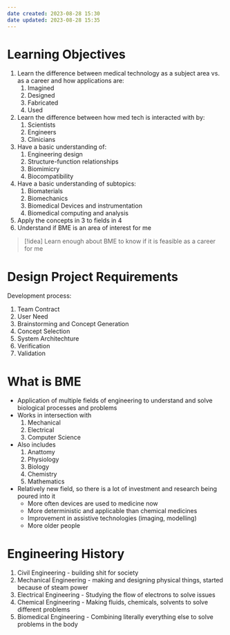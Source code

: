 ```yaml
---
date created: 2023-08-28 15:30
date updated: 2023-08-28 15:35
---
```


# Learning Objectives

1. Learn the difference between medical technology as a subject area vs. as a career and how applications are:
   1. Imagined
   2. Designed
   3. Fabricated
   4. Used
2. Learn the difference between how med tech is interacted with by:
   1. Scientists
   2. Engineers
   3. Clinicians
3. Have a basic understanding of:
   1. Engineering design
   2. Structure-function relationships
   3. Biomimicry
   4. Biocompatibility
4. Have a basic understanding of subtopics:
   1. Biomaterials
   2. Biomechanics
   3. Biomedical Devices and instrumentation
   4. Biomedical computing and analysis
5. Apply the concepts in 3 to fields in 4
6. Understand if BME is an area of interest for me

> [!idea]
> Learn enough about BME to know if it is feasible as a career for me

# Design Project Requirements
Development process:
1. Team Contract
2. User Need
3. Brainstorming and Concept Generation
4. Concept Selection
5. System Architechture
6. Verification
7. Validation

# What is BME
- Application of multiple fields of engineering to understand and solve biological processes and problems
- Works in intersection with
	1. Mechanical
	2. Electrical
	3. Computer Science
- Also includes
	1. Anattomy
	2. Physiology
	3. Biology
	4. Chemistry
	5. Mathematics
- Relatively new field, so there is a lot of investment and research being poured into it
	- More often devices are used to medicine now
	- More deterministic and applicable than chemical medicines
	- Improvement in assistive technologies (imaging, modelling)
	- More older people

# Engineering History
1. Civil Engineering - building shit for society
2. Mechanical Engineering - making and designing physical things, started because of steam power
3. Electrical Engineering - Studying the flow of electrons to solve issues
4. Chemical Engineering - Making fluids, chemicals, solvents to solve different problems
6. Biomedical Engineering - Combining literally everything else to solve problems in the body


